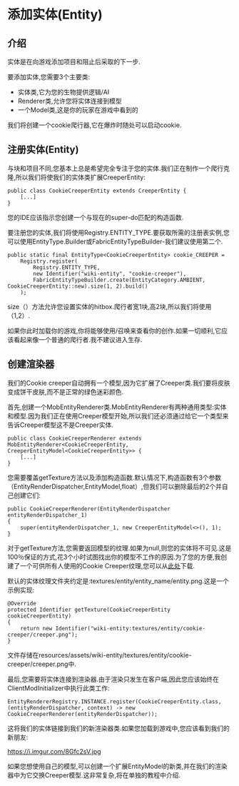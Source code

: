 # 添加实体(Entity)
## 介绍

实体是在向游戏添加项目和阻止后采取的下一步.

要添加实体,您需要3个主要类:

* 实体类,它为您的生物提供逻辑/AI
* Renderer类,允许您将实体连接到模型
* 一个Model类,这是你的玩家在游戏中看到的

我们将创建一个cookie爬行器,它在爆炸时随处可以启动cookie.

## 注册实体(Entity)

与块和项目不同,您基本上总是希望完全专注于您的实体.我们正在制作一个爬行克隆,所以我们将使我们的实体类扩展CreeperEntity:
```
public class CookieCreeperEntity extends CreeperEntity {
    [...]
}
```


您的IDE应该指示您创建一个与现在的super-do匹配的构造函数.

要注册您的实体,我们将使用Registry.ENTITY_TYPE.要获取所需的注册表实例,您可以使用EntityType.Builder或FabricEntityTypeBuilder-我们建议使用第二个.
```
public static final EntityType<CookieCreeperEntity> cookie_CREEPER =
    Registry.register(
        Registry.ENTITY_TYPE,
        new Identifier("wiki-entity", "cookie-creeper"),
        FabricEntityTypeBuilder.create(EntityCategory.AMBIENT, CookieCreeperEntity::new).size(1, 2).build()
    );
```


size（）方法允许您设置实体的hitbox.爬行者宽1块,高2块,所以我们将使用（1,2）.

如果你此时加载你的游戏,你将能够使用/召唤来查看你的创作.如果一切顺利,它应该看起来像一个普通的爬行者.我不建议进入生存.

## 创建渲染器
我们的Cookie creeper自动拥有一个模型,因为它扩展了Creeper类.我们要将皮肤变成饼干皮肤,而不是正常的绿色迷彩颜色.

首先,创建一个MobEntityRenderer类.MobEntityRenderer有两种通用类型:实体和模型.因为我们正在使用Creeper模型开始,所以我们还必须通过给它一个类型来告诉Creeper模型这不是Creeper实体.

```
public class CookieCreeperRenderer extends MobEntityRenderer<CookieCreeperEntity, CreeperEntityModel<CookieCreeperEntity>> {
    [...]
}
```

您需要覆盖getTexture方法以及添加构造函数.默认情况下,构造函数有3个参数（EntityRenderDispatcher,EntityModel,float）,但我们可以删除最后的2个并自己创建它们:
```
public CookieCreeperRenderer(EntityRenderDispatcher entityRenderDispatcher_1)
{
    super(entityRenderDispatcher_1, new CreeperEntityModel<>(), 1);
}
```
对于getTexture方法,您需要返回模型的纹理.如果为null,则您的实体将不可见.这是100％保证的方式,花3个小时试图找出你的模型不工作的原因.为了您的方便,我创建了一个可供所有人使用的Cookie Creeper纹理,您可以从[此处](https://imgur.com/a/o3TOlxN)下载.

默认的实体纹理文件夹约定是:textures/entity/entity_name/entity.png.这是一个示例实现:
```
@Override
protected Identifier getTexture(CookieCreeperEntity cookieCreeperEntity)
{
    return new Identifier("wiki-entity:textures/entity/cookie-creeper/creeper.png");
}
```
文件存储在resources/assets/wiki-entity/textures/entity/cookie-creeper/creeper.png中.

最后,您需要将实体连接到渲染器.由于渲染只发生在客户端,因此您应该始终在ClientModInitializer中执行此类工作:
```
EntityRendererRegistry.INSTANCE.register(CookieCreeperEntity.class, (entityRenderDispatcher, context) -> new CookieCreeperRenderer(entityRenderDispatcher));
```
这将我们的实体链接到我们的新渲染器类.如果您加载到游戏中,您应该看到我们的新朋友:

https://i.imgur.com/8Gfc2sV.jpg

如果您想使用自己的模型,可以创建一个扩展EntityModel的新类,并在我们的渲染器中为它交换Creeper模型.这非常复杂,将在单独的教程中介绍.